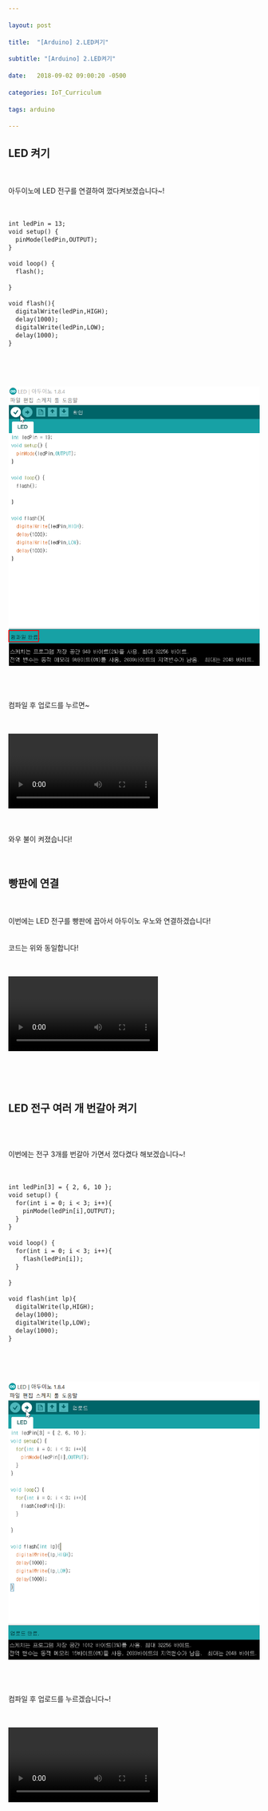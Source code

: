 ```yaml
---

layout: post

title:  "[Arduino] 2.LED켜기"

subtitle: "[Arduino] 2.LED켜기"

date:   2018-09-02 09:00:20 -0500

categories: IoT_Curriculum

tags: arduino

---
```


## LED 켜기

<br>
<br>
아두이노에 LED 전구를 연결하여 껐다켜보겠습니다~!
<br>
<br>
<br>

```
int ledPin = 13;
void setup() {
  pinMode(ledPin,OUTPUT);
}

void loop() {
  flash();  

}

void flash(){
  digitalWrite(ledPin,HIGH);
  delay(1000);
  digitalWrite(ledPin,LOW);
  delay(1000);
}
```

<br>
<br>
<br>

![image](/image/Arduino_image/Arduino_image_09.png)

<br>
<br>
<br>
컴파일 후 업로드를 누르면~
<br>
<br>
<br>

<video src="/image/Arduino_image/Arduino_video_01.mp4" controls autoplay></video>

<br>
<br>
와우 불이 켜졌습니다!
<br>
<br>
<br>

## 빵판에 연결

<br>
<br>
이번에는 LED 전구를 빵판에 꼽아서 아두이노 우노와 연결하겠습니다!
<br>
<br>
<br>
코드는 위와 동일합니다!
<br>
<br>
<br>

<video src="/image/Arduino_image/Arduino_video_02.mp4" controls autoplay></video>

<br>
<br>
<br>

## LED 전구 여러 개 번갈아 켜기

<br>
<br>
<br>
이번에는 전구 3개를 번갈아 가면서 껐다켰다 해보겠습니다~!
<br>
<br>
<br>

```
int ledPin[3] = { 2, 6, 10 };
void setup() {
  for(int i = 0; i < 3; i++){
    pinMode(ledPin[i],OUTPUT);
  }
}

void loop() {
  for(int i = 0; i < 3; i++){
    flash(ledPin[i]);
  }

}

void flash(int lp){
  digitalWrite(lp,HIGH);
  delay(1000);
  digitalWrite(lp,LOW);
  delay(1000);
}
```

<br>
<br>
<br>

![image](/image/Arduino_image/Arduino_image_10.png)

<br>
<br>
<br>
컴파일 후 업로드를 누르겠습니다~!

<br>
<br>
<br>

<video src="/image/Arduino_image/Arduino_video_03.mp4" controls autoplay></video>
